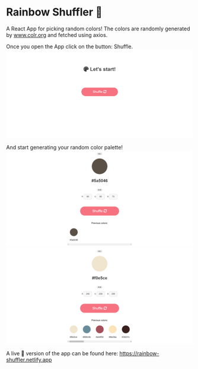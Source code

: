 # Rainbow Shuffler 🌈
A React App for picking random colors! The colors are randomly generated by www.colr.org and fetched using axios. 

Once you open the App click on the button: Shuffle.
<img src="random-color-picker/public/img/screencapture_1.png"/>

And start generating your random color palette!
<img src="random-color-picker/public/img/screencapture_2.png"/>
<img src="random-color-picker/public/img/screencapture_3.png"/>

A live 🚀 version of the app can be found here: https://rainbow-shuffler.netlify.app
